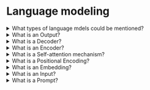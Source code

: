 # Language modeling

<details>
  <summary>What types of language mdels could be mentioned?</summary>

**Large Language Models (LLMs)** - the advanced version of LMs, are trained on larger datasets and use advanced techniques such as deep learning and transformers to analyze complex relationships between words.

**Small language models (SLMs)** - are compact versions of LLMs that require less training data, have simpler architectures, and are quicker to develop. They are suitable for specific tasks and domains, offering focused expertise and devices with limited processing power.

</details>

<details>
  <summary>What is an Output?</summary>

Since the tokens are generated one at a time, the process of detokenization is also sequential. Based on the model's vocabulary, each token ID is mapped to a specific token. Then tokens are converted into the text output.

</details>

<details>
  <summary>What is a Decoder?</summary>

Decoder receives relevant blocks from the encoder and generates output using the provided context.

</details>

<details>
  <summary>What is an Encoder?</summary>

The encoder takes an input sequence (prompt), scans it by traversing through multiple internal layers, and identifies relevant blocks. It is then passed to the decoder utilizing a self-attention mechanism.

</details>

<details>
  <summary>What is a Self-attention mechanism?</summary>

The self-attention mechanism helps the system comprehend and process the relationships between words in a sentence or a paragraph. It lives within the “context window”, a dynamic memory for your conversation.

</details>

<details>
  <summary>What is a Positional Encoding?</summary>

The model processes embeddings using many layers of neural networks. An essential part of this processing is positional encoding, where special vectors are added directly to the embeddings. They have the same dimension as embeddings and help to preserve sequence information. Thus, even if the same word appears in different positions, its resulting vector representation will be different.

</details>

<details>
  <summary>What is an Embedding?</summary>

After IDs are assigned to tokens, they need to be converted into a set of numbers that define each token's initial semantic meaning. This process employs neural networks and is called embedding. The result of the embedding process is a set of vectors called embeddings. They are used in the transformer model for further processing.

</details>

<details>
  <summary>What is an Input?</summary>

The input or prompt is then tokenized, converting the text into smaller units. Each token is assigned a numberid ID based on the model's vocabulary. This vocabulary is a list where each unique token from the training dataset is associated with a unique index.

</details>

<details>

  <summary>What is a Prompt?</summary>

A prompt is a set of instructions or a question that acts as the initial input for an LLM. It essentially defines the task you want the LLM to perform. It provies context, specifies the desired output format or style, and guides the LLM towards a specific outcome.

</details>

